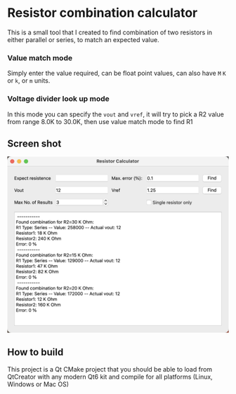 # Resistor combination calculator

This is a small tool that I created to find combination of two resistors in either parallel or series, to match an expected value.

### Value match mode

Simply enter the value required, can be float point values, can also have `M` `K` or `k`, or `m` units.

### Voltage divider look up mode

In this mode you can specify the `vout` and `vref`, it will try to pick a R2 value from range 8.0K to 30.0K, then use value match mode to find R1

## Screen shot

![screen shot](https://github.com/fay2003hiend/resistor_combination_calc/blob/main/screenshot.png?raw=true)

## How to build

This project is a Qt CMake project that you should be able to load from QtCreator with any modern Qt6 kit and compile for all platforms (Linux, Windows or Mac OS)
